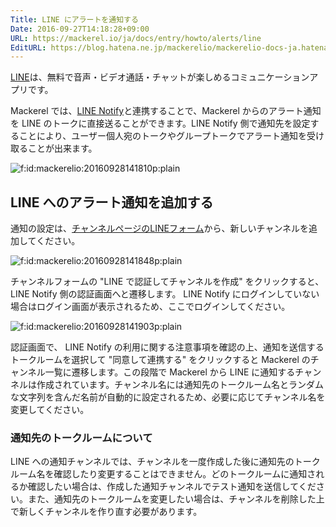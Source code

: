 ```yaml
---
Title: LINE にアラートを通知する
Date: 2016-09-27T14:18:28+09:00
URL: https://mackerel.io/ja/docs/entry/howto/alerts/line
EditURL: https://blog.hatena.ne.jp/mackerelio/mackerelio-docs-ja.hatenablog.mackerel.io/atom/entry/10328749687186515230
---
```


[LINE](http://line.me/)は、無料で音声・ビデオ通話・チャットが楽しめるコミュニケーションアプリです。

Mackerel では、[LINE Notify](https://notify-bot.line.me/ja/)と連携することで、Mackerel からのアラート通知を LINE のトークに直接送ることができます。LINE Notify 側で通知先を設定することにより、ユーザー個人宛のトークやグループトークでアラート通知を受け取ることが出来ます。

<span itemscope="" itemtype="http://schema.org/Photograph"><img src="https://cdn-ak.f.st-hatena.com/images/fotolife/m/mackerelio/20160928/20160928141810.png" alt="f:id:mackerelio:20160928141810p:plain" title="f:id:mackerelio:20160928141810p:plain" class="hatena-fotolife" itemprop="image"></span>

## LINE へのアラート通知を追加する

通知の設定は、[チャンネルページのLINEフォーム](https://mackerel.io/my/channels?new=line)から、新しいチャンネルを追加してください。

<span itemscope="" itemtype="http://schema.org/Photograph"><img src="https://cdn-ak.f.st-hatena.com/images/fotolife/m/mackerelio/20160928/20160928141848.png" alt="f:id:mackerelio:20160928141848p:plain" title="f:id:mackerelio:20160928141848p:plain" class="hatena-fotolife" itemprop="image"></span>

チャンネルフォームの "LINE で認証してチャンネルを作成" をクリックすると、 LINE Notify 側の認証画面へと遷移します。 LINE Notify にログインしていない場合はログイン画面が表示されるため、ここでログインしてください。

<span itemscope="" itemtype="http://schema.org/Photograph"><img src="https://cdn-ak.f.st-hatena.com/images/fotolife/m/mackerelio/20160928/20160928141903.png" alt="f:id:mackerelio:20160928141903p:plain" title="f:id:mackerelio:20160928141903p:plain" class="hatena-fotolife" itemprop="image"></span>

認証画面で、 LINE Notify の利用に関する注意事項を確認の上、通知を送信するトークルームを選択して "同意して連携する" をクリックすると Mackerel のチャンネル一覧に遷移します。この段階で Mackerel から LINE に通知するチャンネルは作成されています。チャンネル名には通知先のトークルーム名とランダムな文字列を含んだ名前が自動的に設定されるため、必要に応じてチャンネル名を変更してください。

<!-- グループトークに送信するときは、ここで notify bot くんをそのグループトークに招待する必要がある。この辺は将来挙動変わるかもしれない... -->

### 通知先のトークルームについて

LINE への通知チャンネルでは、チャンネルを一度作成した後に通知先のトークルーム名を確認したり変更することはできません。どのトークルームに通知されるか確認したい場合は、作成した通知チャンネルでテスト通知を送信してください。また、通知先のトークルームを変更したい場合は、チャンネルを削除した上で新しくチャンネルを作り直す必要があります。
